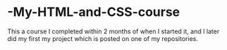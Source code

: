# -My-HTML-and-CSS-course
This a course I completed within 2 months of when I started it, and I later did my first my project which is posted on one of my repositories.
